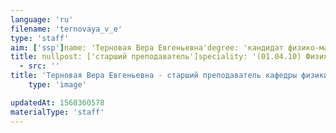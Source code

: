 ```yaml
---
language: 'ru'
filename: 'ternovaya_v_e'
type: 'staff'
aim: ['ssp']name: 'Терновая Вера Евгеньевна'degree: 'кандидат физико-математических наук'
title: nullpost: ['старший преподаватель']speciality: '(01.04.10) Физика полупроводников'contacts: []avatar:
  - src: ''
title: 'Терновая Вера Евгеньевна - старший преподаватель кафедры физики твердого тела и наноструктур'
    type: 'image'

updatedAt: 1568360578
materialType: 'staff'
---
```


